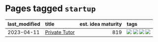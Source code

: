 # Pages tagged `startup`

|last_modified|title|est. idea maturity|tags
|:---|:---|---:|:---|
|2023-04-11|[Private Tutor](../private_tutor.md)|819|[![](https://img.shields.io/badge/tag-AI-869cae)](../tags/AI.md) [![](https://img.shields.io/badge/tag-discussion-3c7f53)](../tags/discussion.md) [![](https://img.shields.io/badge/tag-education-394ee4)](../tags/education.md) [![](https://img.shields.io/badge/tag-startup-22d494)](../tags/startup.md)|